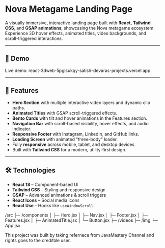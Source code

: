 # Nova Metagame Landing Page



A visually immersive, interactive landing page built with **React**, **Tailwind CSS**, and **GSAP animations**, showcasing the Nova metagame ecosystem. Experience 3D hover effects, animated titles, video backgrounds, and scroll-triggered interactions.

---

## 🌟 Demo
Live demo: react-3dweb-5pglsukqy-satish-devaras-projects.vercel.app  


---

## 🚀 Features
- **Hero Section** with multiple interactive video layers and dynamic clip paths.
- **Animated Titles** with GSAP scroll-triggered effects.
- **Bento Cards** with tilt and hover animations in the Features section.
- **Navigation Bar** with scroll-based visibility, hover effects, and audio indicator.
- **Responsive Footer** with Instagram, LinkedIn, and GitHub links.
- **Loading Screen** with animated "three-body" loader.
- Fully **responsive** across mobile, tablet, and desktop devices.
- Built with **Tailwind CSS** for a modern, utility-first design.

---

## 🛠 Technologies
- **React 18** – Component-based UI
- **Tailwind CSS** – Styling and responsive design
- **GSAP** – Advanced animations & scroll triggers
- **React Icons** – Social media icons
- **React Use** – Hooks like `useWindowScroll`

/src
 ├─ /components
 │   ├─ Hero.jsx
 │   ├─ Nav.jsx
 │   ├─ Footer.jsx
 │   ├─ Features.jsx
 │   ├─ AnimatedTitle.jsx
 │   └─ Button.jsx
 ├─ /videos
 ├─ /img
 └─ App.jsx

 This project was built by taking refernece from JavaMastery Channel and rights goes to the creditble user.
